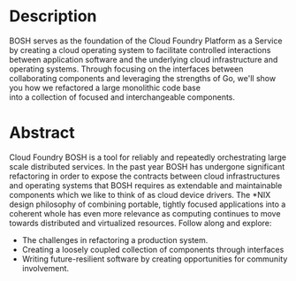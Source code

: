 # Description

BOSH serves as the foundation of the Cloud Foundry Platform as a Service by
creating a cloud operating system to facilitate controlled interactions 
between application software and the underlying cloud infrastructure and operating systems. 
Through focusing on the interfaces between collaborating components and leveraging 
the strengths of Go, we'll show you how we refactored  a large monolithic code base  
into a collection of focused and interchangeable components. 

# Abstract

Cloud Foundry BOSH is a tool for reliably and repeatedly orchestrating large
scale distributed services. In the past year BOSH has undergone significant 
refactoring in order to expose the contracts between cloud infrastructures 
and operating systems that BOSH requires as extendable and maintainable
components which we like to think of as cloud device drivers. The *NIX design 
philosophy of combining portable, tightly focused applications into a coherent 
whole has even more relevance as computing continues to move towards distributed
and virtualized resources. Follow along and explore:

 * The challenges in refactoring a production system.
 * Creating a loosely coupled collection of components through interfaces
 * Writing future-resilient software by creating opportunities for community
   involvement.
